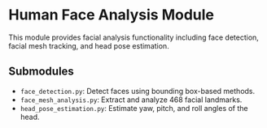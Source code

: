 # Human Face Analysis Module

This module provides facial analysis functionality including face detection, facial mesh tracking, and head pose estimation.

## Submodules
- `face_detection.py`: Detect faces using bounding box-based methods.
- `face_mesh_analysis.py`: Extract and analyze 468 facial landmarks.
- `head_pose_estimation.py`: Estimate yaw, pitch, and roll angles of the head.

